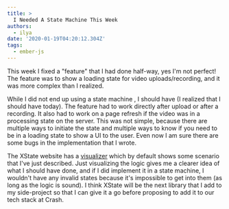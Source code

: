 ```yaml
---
title: >
  I Needed A State Machine This Week
authors:
  - ilya
date: '2020-01-19T04:20:12.304Z'
tags:
  - ember-js
---
```

This week I fixed a "feature" that I had done half-way, yes I'm not perfect! The feature was to show a loading state for video uploads/recording, and it was more complex than I realized.

While I did not end up using a state machine , I should have (I realized that I should have today). The feature had to work directly after upload or after a recording. It also had to work on a page refresh
if the video was in a processing state on the server. This was not simple, because there are multiple ways to initiate the state and multiple ways to know if you need to be in a loading state to show a UI to the user.
Even now I am sure there are some bugs in the implementation that I wrote.

The XState website has a [visualizer](https://xstate.js.org/viz/) which by default shows some scenario that I've just described. Just visualizing the logic gives me a clearer idea of what I should have done, and if I did implement it in a state machine, I wouldn't have any invalid states because it's impossible to get into them (as long as the logic is sound). I think XState will be the next library that I add to my side-project so that I can give it a go before proposing to add it to our tech stack at Crash.
    